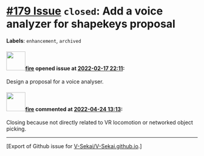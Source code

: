 # [\#179 Issue](https://github.com/V-Sekai/V-Sekai.github.io/issues/179) `closed`: Add a voice analyzer for shapekeys proposal
**Labels**: `enhancement`, `archived`


#### <img src="https://avatars.githubusercontent.com/u/32321?u=c2e06a3d2b49a467aa907e54aa259516440267cc&v=4" width="50">[fire](https://github.com/fire) opened issue at [2022-02-17 22:11](https://github.com/V-Sekai/V-Sekai.github.io/issues/179):

Design a proposal for a voice analyser.

#### <img src="https://avatars.githubusercontent.com/u/32321?u=c2e06a3d2b49a467aa907e54aa259516440267cc&v=4" width="50">[fire](https://github.com/fire) commented at [2022-04-24 13:13](https://github.com/V-Sekai/V-Sekai.github.io/issues/179#issuecomment-1107839509):

Closing because not directly related to VR locomotion or networked object picking.


-------------------------------------------------------------------------------



[Export of Github issue for [V-Sekai/V-Sekai.github.io](https://github.com/V-Sekai/V-Sekai.github.io).]

